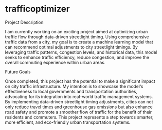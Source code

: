# trafficoptimizer
Project Description

I am currently working on an exciting project aimed at optimizing urban traffic flow through data-driven streetlight timing. Using comprehensive traffic data from a city, my goal is to create a machine learning model that can recommend optimal adjustments to city streetlight timings. By leveraging traffic patterns, congestion levels, and historical data, this model seeks to enhance traffic efficiency, reduce congestion, and improve the overall commuting experience within urban areas.

Future Goals

Once completed, this project has the potential to make a significant impact on city traffic infrastructure. My intention is to showcase the model's effectiveness to local governments and transportation authorities, advocating for its integration into real-world traffic management systems. By implementing data-driven streetlight timing adjustments, cities can not only reduce travel times and greenhouse gas emissions but also enhance road safety and promote a smoother flow of traffic for the benefit of their residents and commuters. This project represents a step towards smarter, more efficient, and eco-friendly urban transportation systems.
